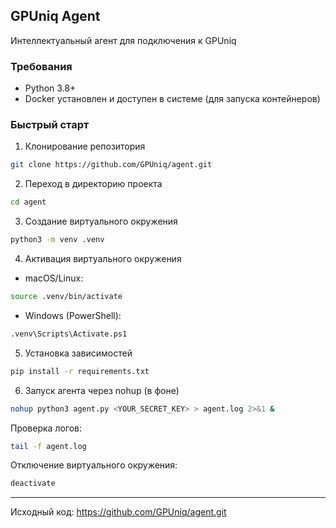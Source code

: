 ## GPUniq Agent

Интеллектуальный агент для подключения к GPUniq

### Требования
- Python 3.8+
- Docker установлен и доступен в системе (для запуска контейнеров)

### Быстрый старт

1. Клонирование репозитория
```bash
git clone https://github.com/GPUniq/agent.git
```

2. Переход в директорию проекта
```bash
cd agent
```

3. Создание виртуального окружения
```bash
python3 -m venv .venv
```

4. Активация виртуального окружения
- macOS/Linux:
```bash
source .venv/bin/activate
```
- Windows (PowerShell):
```bash
.venv\Scripts\Activate.ps1
```

5. Установка зависимостей
```bash
pip install -r requirements.txt
```

6. Запуск агента через nohup (в фоне)
```bash
nohup python3 agent.py <YOUR_SECRET_KEY> > agent.log 2>&1 &
```

Проверка логов:
```bash
tail -f agent.log
```

Отключение виртуального окружения:
```bash
deactivate
```

---
Исходный код: https://github.com/GPUniq/agent.git 
